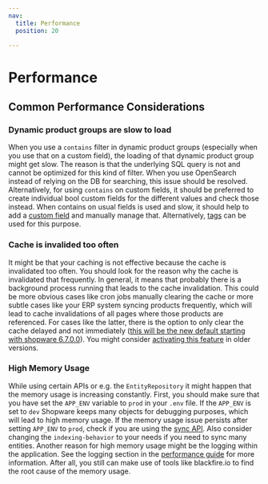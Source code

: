 ```yaml
---
nav:
  title: Performance
  position: 20

---
```


# Performance

## Common Performance Considerations

### Dynamic product groups are slow to load

When you use a `contains` filter in dynamic product groups (especially when you use that on a custom field), the loading of that dynamic product group might get slow.
The reason is that the underlying SQL query is not and cannot be optimized for this kind of filter.
When you use OpenSearch instead of relying on the DB for searching, this issue should be resolved.
Alternatively, for using `contains` on custom fields, it should be preferred to create individual bool custom fields for the different values and check those instead.
When contains on usual fields is used and slow, it should help to add a [custom field](../../guides/plugins/plugins/framework/custom-field/) and manually manage that.
Alternatively, [tags](https://docs.shopware.com/en/shopware-6-en/settings/tags) can be used for this purpose.

### Cache is invalided too often

It might be that your caching is not effective because the cache is invalidated too often.
You should look for the reason why the cache is invalidated that frequently.
In general, it means that probably there is a background process running that leads to the cache invalidation.
This could be more obvious cases like cron jobs manually clearing the cache or more subtle cases like your ERP system syncing products frequently,
which will lead to cache invalidations of all pages where those products are referenced.
For cases like the latter, there is the option to only clear the cache delayed and not immediately ([this will be the new default starting with shopware 6.7.0.0](https://github.com/shopware/shopware/blob/trunk/UPGRADE-6.7.md#delayed-cache-invalidation)).
You might consider [activating this feature](../../guides/hosting/performance/performance-tweaks.md#delayed-invalidation) in older versions.

### High Memory Usage

While using certain APIs or e.g. the `EntityRepository` it might happen that the memory usage is increasing constantly.
First, you should make sure that you have set the `APP_ENV` variable to `prod` in your `.env` file.
If the `APP_ENV` is set to `dev` Shopware keeps many objects for debugging purposes, which will lead to high memory usage.
If the memory usage issue persists after setting `APP_ENV` to `prod`, check if you are using the [sync API](https://shopware.stoplight.io/docs/admin-api/faf8f8e4e13a0-bulk-payloads).
Also consider changing the `indexing-behavior` to your needs if you need to sync many entities.
Another reason for high memory usage might be the logging within the application.
See the logging section in the [performance guide](../../guides/hosting/performance/performance-tweaks.md#logging) for more information.
After all, you still can make use of tools like blackfire.io to find the root cause of the memory usage.
